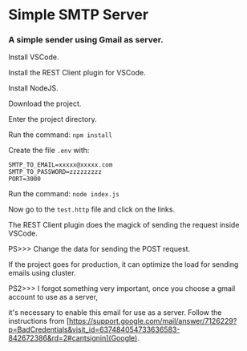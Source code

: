 # Simple SMTP Server


### A simple sender using Gmail as server.


Install VSCode.


Install the REST Client plugin for VSCode.


Install NodeJS.


Download the project.


Enter the project directory.


Run the command: ```npm install```


Create the file ```.env``` with:
```
SMTP_TO_EMAIL=xxxxx@xxxxx.com
SMTP_TO_PASSWORD=zzzzzzzzz
PORT=3000

```


Run the command: ```node index.js```


Now go to the ```test.http``` file and click on the links. 


The REST Client plugin does the magick of sending the request inside VSCode.


PS>>> Change the data for sending the POST request.


If the project goes for production, it can optimize the load for sending emails using cluster.


PS2>>> I forgot something very important, once you choose a gmail account to use as a server,


it's necessary to enable this email for use as a server. Follow the instructions from [https://support.google.com/mail/answer/7126229?p=BadCredentials&visit_id=637484054733636583-842672386&rd=2#cantsignin](Google).


